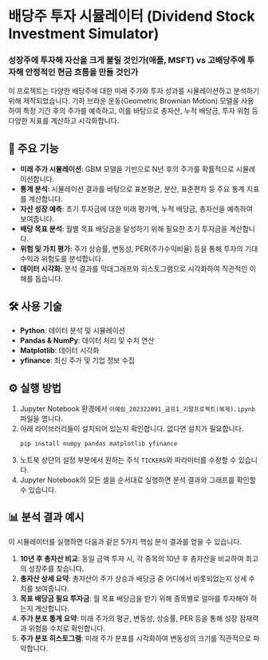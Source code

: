 
# 배당주 투자 시뮬레이터 (Dividend Stock Investment Simulator)

### 성장주에 투자해 자산을 크게 불릴 것인가(애플, MSFT) vs 고배당주에 투자해 안정적인 현금 흐름을 만들 것인가
이 프로젝트는 다양한 배당주에 대한 미래 주가와 투자 성과를 시뮬레이션하고 분석하기 위해 제작되었습니다. 기하 브라운 운동(Geometric Brownian Motion) 모델을 사용하여 특정 기간 후의 주가를 예측하고, 이를 바탕으로 총자산, 누적 배당금, 투자 위험 등 다양한 지표를 계산하고 시각화합니다.

## 🚀 주요 기능

-   **미래 주가 시뮬레이션**: GBM 모델을 기반으로 N년 후의 주가를 확률적으로 시뮬레이션합니다.
-   **통계 분석**: 시뮬레이션 결과를 바탕으로 표본평균, 분산, 표준편차 등 주요 통계 지표를 계산합니다.
-   **자산 성장 예측**: 초기 투자금에 대한 미래 평가액, 누적 배당금, 총자산을 예측하여 보여줍니다.
-   **배당 목표 분석**: 월별 목표 배당금을 달성하기 위해 필요한 초기 투자금을 계산합니다.
-   **위험 및 가치 평가**: 주가 상승률, 변동성, PER(주가수익비율) 등을 통해 투자의 기대수익과 위험도를 분석합니다.
-   **데이터 시각화**: 분석 결과를 막대그래프와 히스토그램으로 시각화하여 직관적인 이해를 돕습니다.

## 🛠️ 사용 기술

-   **Python**: 데이터 분석 및 시뮬레이션
-   **Pandas & NumPy**: 데이터 처리 및 수치 연산
-   **Matplotlib**: 데이터 시각화
-   **yfinance**: 최신 주가 및 기업 정보 수집

## ⚙️ 실행 방법

1.  Jupyter Notebook 환경에서 `이예림_202322091_금프1_기말프로젝트(복제).ipynb` 파일을 엽니다.
2.  아래 라이브러리들이 설치되어 있는지 확인합니다. 없다면 설치가 필요합니다.
    ```bash
    pip install numpy pandas matplotlib yfinance
    ```
3.  노트북 상단의 설정 부분에서 원하는 주식 `TICKERS`와 파라미터를 수정할 수 있습니다.
4.  Jupyter Notebook의 모든 셀을 순서대로 실행하면 분석 결과와 그래프를 확인할 수 있습니다.

## 📊 분석 결과 예시

이 시뮬레이터를 실행하면 다음과 같은 5가지 핵심 분석 결과를 얻을 수 있습니다.

1.  **10년 후 총자산 비교**: 동일 금액 투자 시, 각 종목의 10년 후 총자산을 비교하여 최고의 성장주를 찾습니다.
2.  **총자산 상세 요약**: 총자산이 주가 상승과 배당금 중 어디에서 비롯되었는지 상세 수치를 보여줍니다.
3.  **목표 배당금 필요 투자금**: 월 목표 배당금을 받기 위해 종목별로 얼마를 투자해야 하는지 계산합니다.
4.  **주가 분포 통계 요약**: 미래 주가의 평균, 변동성, 상승률, PER 등을 통해 성장 잠재력과 위험을 수치로 확인합니다.
5.  **주가 분포 히스토그램**: 미래 주가 분포를 시각화하여 변동성의 크기를 직관적으로 파악합니다.

